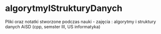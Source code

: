 # algorytmyIStrukturyDanych
Pliki oraz notatki stworzone podczas nauki - zajęcia : algorytmy i struktury danych AiSD (cpp, semster III, US informatyka)
